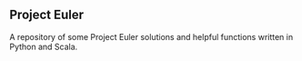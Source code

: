 ## Project Euler
A repository of some Project Euler solutions and helpful functions written in Python and Scala.  
